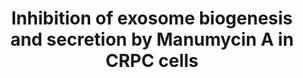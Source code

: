 ---
annotations:
- type: Disease Ontology
  value: prostate cancer
- type: Pathway Ontology
  value: Ras family mediated signaling pathway
authors:
- Khanspers
description: Schematic representation of inhibition of exosome biogenesis and secretion
  by Manumycin A (MA) in castration-resistant prostate cancer cells (CRPC) cells.
  The inhibition of Ras/Raf/ERK1/2 pathway by MA leads to transcriptional down-regulation
  of hnRNP H1. A decrease in hnRNP H1 transcripts leads to inhibition of exosome biogenesis
  and secretion by suppressing ALIX and Rab27a.  Description from Datta et al.
last-edited: 2018-06-08
organisms:
- Homo sapiens
redirect_from:
- /index.php/Pathway:WP4301
- /instance/WP4301
schema-jsonld:
- '@context': https://schema.org/
  '@id': https://wikipathways.github.io/pathways/WP4301.html
  '@type': Dataset
  creator:
    '@type': Organization
    name: WikiPathways
  description: Schematic representation of inhibition of exosome biogenesis and secretion
    by Manumycin A (MA) in castration-resistant prostate cancer cells (CRPC) cells.
    The inhibition of Ras/Raf/ERK1/2 pathway by MA leads to transcriptional down-regulation
    of hnRNP H1. A decrease in hnRNP H1 transcripts leads to inhibition of exosome
    biogenesis and secretion by suppressing ALIX and Rab27a.  Description from Datta
    et al.
  keywords:
  - RAB5A
  - BRAF
  - HGS
  - RAB5C
  - RRAS
  - RAF1
  - RRAS2
  - ALIX
  - MAPK1
  - RAB27A
  - ARAF
  - RAB5B
  - HRAS
  - MAPK3
  - MRAS
  - NRAS
  - KRAS
  - Manamycin
  - HNRNPH1
  license: CC0
  name: Inhibition of exosome biogenesis and secretion by Manumycin A in CRPC cells
seo: CreativeWork
title: Inhibition of exosome biogenesis and secretion by Manumycin A in CRPC cells
wpid: WP4301
---
